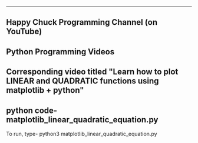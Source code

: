 -----------------------------------------------------------------------------------
Happy Chuck Programming Channel (on YouTube)
-----------------------------------------------------------------------------------
Python Programming Videos 
-----------------------------------------------------------------------------------
Corresponding video titled "Learn how to plot LINEAR and QUADRATIC functions 
      				using matplotlib + python"
-----------------------------------------------------------------------------------

python code-
matplotlib_linear_quadratic_equation.py
------------------------------
To run, type-
python3 matplotlib_linear_quadratic_equation.py
